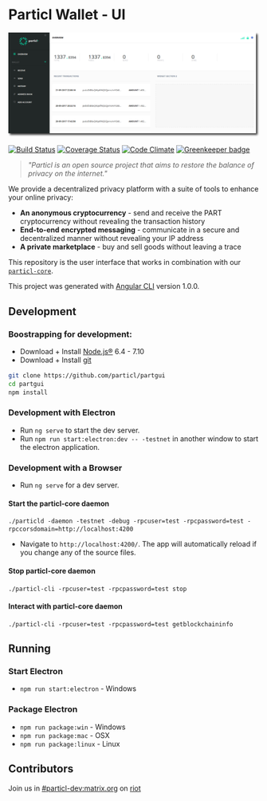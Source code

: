 # Particl Wallet - UI

![UI Preview](preview.png)

[![Build Status](https://travis-ci.org/particl/partgui.svg?branch=master)](https://travis-ci.org/particl/partgui)
[![Coverage Status](https://coveralls.io/repos/github/particl/partgui/badge.svg?branch=master)](https://coveralls.io/github/particl/partgui?branch=master)
[![Code Climate](https://codeclimate.com/github/particl/partgui/badges/gpa.svg)](https://codeclimate.com/github/particl/partgui)
[![Greenkeeper badge](https://badges.greenkeeper.io/particl/partgui.svg)](https://greenkeeper.io/)

> *"Particl is an open source project that aims to restore the balance of privacy on the internet."* 

We provide a decentralized privacy platform with a suite of tools to enhance your online privacy:
* **An anonymous cryptocurrency** - send and receive the PART cryptocurrency without revealing the transaction history
* **End-to-end encrypted messaging** - communicate in a secure and decentralized manner without revealing your IP address
* **A private marketplace** - buy and sell goods without leaving a trace

This repository is the user interface that works in combination with our [`particl-core`](https://github.com/particl/particl-core).

This project was generated with [Angular CLI](https://github.com/angular/angular-cli) version 1.0.0.

## Development

### Boostrapping for development:
* Download + Install [Node.js®](https://nodejs.org/) 6.4 - 7.10
* Download + Install [git](https://git-scm.com/)

```bash
git clone https://github.com/particl/partgui
cd partgui
npm install
```

### Development with Electron
* Run `ng serve` to start the dev server.
* Run `npm run start:electron:dev -- -testnet` in another window to start the electron application.

### Development with a Browser
* Run `ng serve` for a dev server. 
#### Start the particl-core daemon
```
./particld -daemon -testnet -debug -rpcuser=test -rpcpassword=test -rpccorsdomain=http://localhost:4200
```
* Navigate to `http://localhost:4200/`. The app will automatically reload if you change any of the source files.
#### Stop particl-core daemon
```
./particl-cli -rpcuser=test -rpcpassword=test stop
```
#### Interact with particl-core daemon
```
./particl-cli -rpcuser=test -rpcpassword=test getblockchaininfo
```

## Running
### Start Electron
* `npm run start:electron` - Windows

### Package Electron
* `npm run package:win` - Windows
* `npm run package:mac` - OSX
* `npm run package:linux` - Linux

## Contributors
Join us in [#particl-dev:matrix.org](https://riot.im/app/#/room/#particl-dev:matrix.org) on [riot](https://riot.im)
